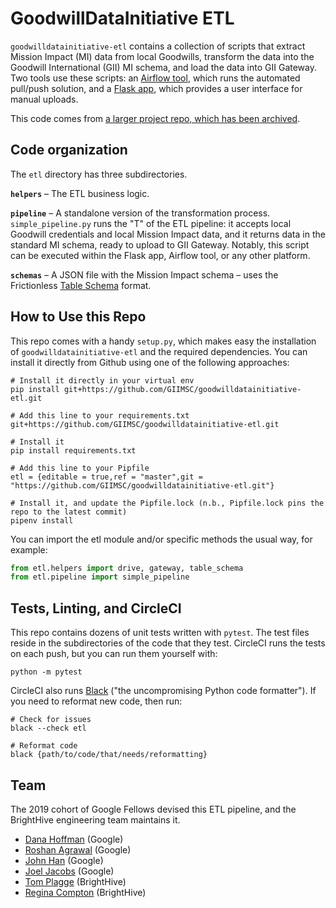 # GoodwillDataInitiative ETL

`goodwilldatainitiative-etl` contains a collection of scripts that extract Mission Impact (MI) data from local Goodwills, transform the data into the Goodwill International (GII) MI schema, and load the data into GII Gateway. Two tools use these scripts: an [Airflow tool](https://github.com/GIIMSC/goodwilldatainitiative-airflow), which runs the automated pull/push solution, and a [Flask app](https://github.com/GIIMSC/goodwilldatainitiative-idcupload), which provides a user interface for manual uploads.

This code comes from [a larger project repo, which has been archived](https://github.com/GIIMSC/GoodwillDataInitiative).

## Code organization

The `etl` directory has three subdirectories.

**`helpers`** – The ETL business logic. 

**`pipeline`** – A standalone version of the transformation process. `simple_pipeline.py` runs the "T" of the ETL pipeline: it accepts local Goodwill credentials and local Mission Impact data, and it returns data in the standard MI schema, ready to upload to GII Gateway. Notably, this script can be executed within the Flask app, Airflow tool, or any other platform.

**`schemas`** – A JSON file with the Mission Impact schema – uses the Frictionless [Table Schema](https://frictionlessdata.io/specs/table-schema/) format.

## How to Use this Repo

This repo comes with a handy `setup.py`, which makes easy the installation of `goodwilldatainitiative-etl` and the required dependencies. You can install it directly from Github using one of the following approaches:

```
# Install it directly in your virtual env
pip install git+https://github.com/GIIMSC/goodwilldatainitiative-etl.git
```

```
# Add this line to your requirements.txt 
git+https://github.com/GIIMSC/goodwilldatainitiative-etl.git

# Install it
pip install requirements.txt
```

```
# Add this line to your Pipfile
etl = {editable = true,ref = "master",git = "https://github.com/GIIMSC/goodwilldatainitiative-etl.git"}

# Install it, and update the Pipfile.lock (n.b., Pipfile.lock pins the repo to the latest commit)
pipenv install
```

You can import the etl module and/or specific methods the usual way, for example:

```python
from etl.helpers import drive, gateway, table_schema
from etl.pipeline import simple_pipeline
```

## Tests, Linting, and CircleCI

This repo contains dozens of unit tests written with `pytest`. The test files reside in the subdirectories of the code that they test. CircleCI runs the tests on each push, but you can run them yourself with:

`python -m pytest`

CircleCI also runs [Black](https://github.com/psf/black) ("the uncompromising Python code formatter"). If you need to reformat new code, then run:

```
# Check for issues
black --check etl

# Reformat code
black {path/to/code/that/needs/reformatting}
```

## Team

The 2019 cohort of Google Fellows devised this ETL pipeline, and the BrightHive engineering team maintains it.

* [Dana Hoffman](https://github.com/danawillow) (Google)
* [Roshan Agrawal](https://github.com/roshcagra) (Google)
* [John Han](https://github.com/hanjohn) (Google)
* [Joel Jacobs](https://github.com/jacobsjmd) (Google)
* [Tom Plagge](https://github.com/tplagge) (BrightHive)
* [Regina Compton](https://github.com/reginafcompton) (BrightHive)